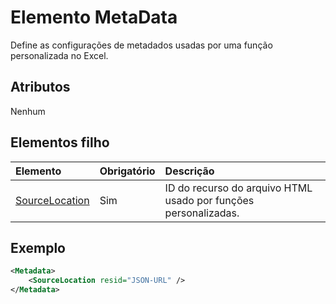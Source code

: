 # <a name="metadata-element"></a>Elemento MetaData

Define as configurações de metadados usadas por uma função personalizada no Excel.

## <a name="attributes"></a>Atributos

Nenhum

## <a name="child-elements"></a>Elementos filho

|  Elemento  |  Obrigatório  |  Descrição  |
|:-----|:-----|:-----|
|  [SourceLocation](customfunctionssourcelocation.md)  |  Sim  | ID do recurso do arquivo HTML usado por funções personalizadas. |

## <a name="example"></a>Exemplo

```xml
<Metadata>
    <SourceLocation resid="JSON-URL" />
</Metadata>
```
